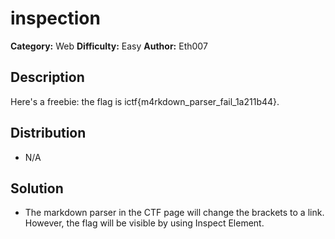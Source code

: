 # inspection
**Category:** Web
**Difficulty:** Easy
**Author:** Eth007

## Description

Here's a freebie: the flag is ictf{m4rkdown_parser_fail_1a211b44}.

## Distribution

- N/A

## Solution

- The markdown parser in the CTF page will change the brackets to a link. However, the flag will be visible by using Inspect Element.

